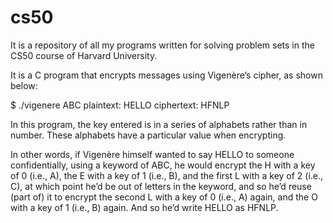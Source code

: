 # cs50
It is a repository of all my programs written for solving problem sets in the CS50 course of Harvard University.

It is a C program that encrypts messages using Vigenère’s cipher, as shown below:

$ ./vigenere ABC
plaintext:  HELLO
ciphertext: HFNLP

In this program, the key entered is in a series of alphabets rather than in number. These alphabets have a particular
value when encrypting.

In other words, if Vigenère himself wanted to say HELLO to someone confidentially, using a keyword of ABC,
he would encrypt the H with a key of 0 (i.e., A), the E with a key of 1 (i.e., B), and the first L with a key of 
2 (i.e., C), at which point he’d be out of letters in the keyword, and so he’d reuse (part of) it to encrypt the 
second L with a key of 0 (i.e., A) again, and the O with a key of 1 (i.e., B) again. And so he’d write HELLO as HFNLP.
